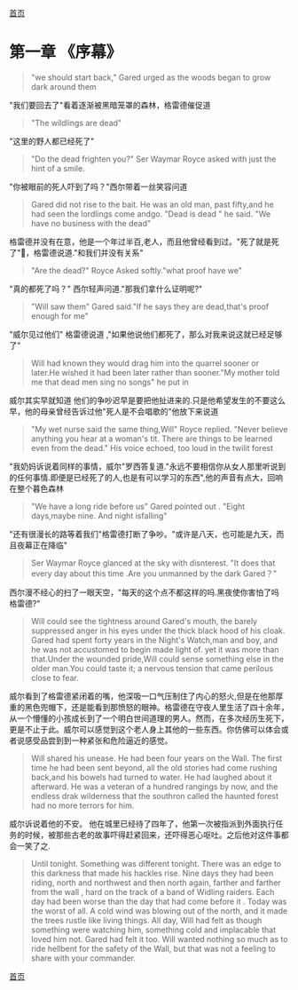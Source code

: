 

 [首页](./README.md)
# 第一章 《序幕》

> "we should start back," Gared urged as the woods began to grow dark around them

 "我们要回去了"看着逐渐被黑暗笼罩的森林，格雷德催促道

> "The wildlings are dead"

"这里的野人都已经死了"

> "Do the dead frighten you?" Ser Waymar Royce asked with just the hint of a smile.

"你被眼前的死人吓到了吗？"西尔带着一丝笑容问道

> Gared did not rise to the bait. He was an old man, past fifty,and he had seen the lordlings come andgo. "Dead is dead " he said. "We have no business with the dead"

格雷德并没有在意，他是一个年过半百,老人，而且他曾经看到过。"死了就是死了"，格雷德说道."和我们并没有关系"

> "Are the dead?" Royce Asked softly."what proof have we"

"真的都死了吗？" 西尔轻声问道."那我们拿什么证明呢?"

> "Will saw them" Gared said."If he says they are dead,that's proof enough for me"

"威尔见过他们" 格雷德说道 ,"如果他说他们都死了，那么对我来说这就已经足够了"

> Will had known they would drag him into the quarrel sooner or later.He wished it had been later rather than sooner."My mother told me that dead men sing no songs" he put in

威尔其实早就知道 他们的争吵迟早是要把他扯进来的.只是他希望发生的不要这么早，他的母亲曾经告诉过他"死人是不会唱歌的"他放下来说道

> "My wet nurse said the same thing,Will" Royce replied. "Never believe anything you hear at a woman's tit. There are things to be learned even from the dead." His voice echoed, too loud in the twilit forest

"我奶妈诉说着同样的事情，威尔"罗西答复道."永远不要相信你从女人那里听说到的任何事情.即便是已经死了的人,也是有可以学习的东西",他的声音有点大，回响在整个暮色森林

> "We have a long ride before us" Gared pointed out . "Eight days,maybe nine. And night isfalling"

"还有很漫长的路等着我们"格雷德打断了争吵。"或许是八天，也可能是九天，而且夜幕正在降临"

> Ser Waymar Royce glanced at the sky with disnterest. "It does that every day about this time .Are you unmanned by the dark Gared？"

西尔漫不经心的扫了一眼天空，"每天的这个点不都这样的吗.黑夜使你害怕了吗 格雷德?"

> Will could see the tightness around Gared's mouth, the barely suppressed anger in his eyes under the thick black hood of his cloak. Gared had spent forty years in the Night's Watch,man and boy, and he was not accustomed to begin made light of. yet it was more than that.Under the wounded pride,Will could sense something else in the older man.You could taste it; a nervous tension that came perilous close to fear.

威尔看到了格雷德紧闭着的嘴，他深吸一口气压制住了内心的怒火,但是在他那厚重的黑色兜帽下，还是能看到那愤怒的眼神。格雷德在守夜人里生活了四十余年，从一个懵懂的小孩成长到了一个明白世间道理的男人。然而，在多次经历生死下，更是不止于此。威尔可以感觉到这个老人身上其他的一些东西。你仿佛可以体会或者说感受品尝到到一种紧张和危险逼近的感觉。

> Will shared his unease. He had been four years on the Wall. The first time he had been sent beyond, all the old stories had come rushing back,and his bowels had turned to water. He had laughed about it afterward. He was a veteran of a hundred rangings by now, and the endless drak wilderness that the southron called the haunted forest had no more terrors for him.

威尔诉说着他的不安。 他在城里已经待了四年了，他第一次被指派到外面执行任务的时候，被那些古老的故事吓得赶紧回来，还吓得恶心呕吐。之后他对这件事都会一笑了之.

> Until tonight. Something was different tonight. There was an edge to this darkness that made his hackles rise. Nine days they had been riding, north and northwest and then north again, farther and farther from the wall , hard on the track of a band of Widling raiders. Each day had been worse than the day that had come before it . Today was the worst of all. A cold wind was blowing out of the north, and it made the trees rustle like living things. All day, Will had felt as though something were watching him, something cold and implacable that loved him not. Gared had felt it too. Will wanted nothing so much as to ride hellbent for the safety of the Wall, but that was not a feeling to share with your commander.

[首页](./README.md)